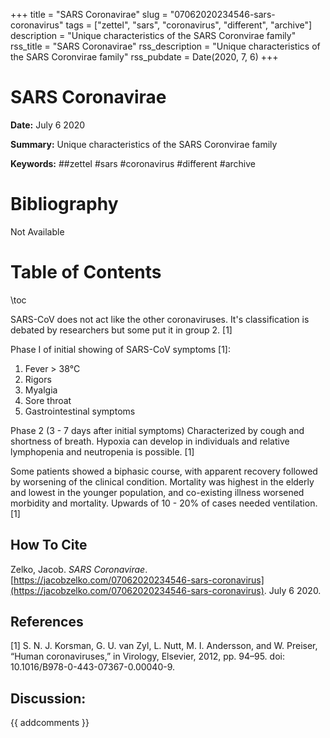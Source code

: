 +++
title = "SARS Coronavirae"
slug = "07062020234546-sars-coronavirus"
tags = ["zettel", "sars", "coronavirus", "different", "archive"]
description = "Unique characteristics of the SARS Coronvirae family"
rss_title = "SARS Coronavirae"
rss_description = "Unique characteristics of the SARS Coronvirae family"
rss_pubdate = Date(2020, 7, 6)
+++



SARS Coronavirae
=========

**Date:** July 6 2020

**Summary:** Unique characteristics of the SARS Coronvirae family

**Keywords:** ##zettel #sars #coronavirus #different #archive

Bibliography
==========

Not Available

Table of Contents
=========

\toc

SARS-CoV does not act like the other coronaviruses. It's classification is debated by researchers but some put it in group 2. [1]

Phase I of initial showing of SARS-CoV symptoms [1]:

1. Fever > 38°C
2. Rigors
3. Myalgia
4. Sore throat
5. Gastrointestinal symptoms

Phase 2 (3 - 7 days after initial symptoms) Characterized by cough and shortness of breath. Hypoxia can develop in individuals and relative lymphopenia and neutropenia is possible. [1]

Some patients showed a biphasic course, with apparent recovery followed by worsening of the clinical condition. Mortality was highest in the elderly and lowest in the younger population, and co-existing illness worsened morbidity and mortality. Upwards of 10 - 20% of cases needed ventilation. [1]
## How To Cite

 Zelko, Jacob. _SARS Coronavirae_. [https://jacobzelko.com/07062020234546-sars-coronavirus](https://jacobzelko.com/07062020234546-sars-coronavirus). July 6 2020.
## References

[1] S. N. J. Korsman, G. U. van Zyl, L. Nutt, M. I. Andersson, and W. Preiser, “Human coronaviruses,” in Virology, Elsevier, 2012, pp. 94–95. doi: 10.1016/B978-0-443-07367-0.00040-9.
## Discussion: 

{{ addcomments }}
